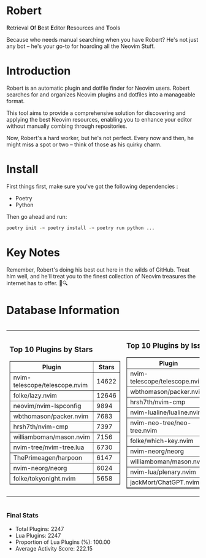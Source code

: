 # Robert

**R**etrieval
**O**f
**B**est
**E**ditor
**R**esources and
**T**ools

Because who needs manual searching when you have Robert?
He's not just any bot – he's your go-to for hoarding all the Neovim Stuff.

# Introduction
Robert is an automatic plugin and dotfile finder for Neovim users. Robert searches for and organizes Neovim plugins and dotfiles into a manageable format.

This tool aims to provide a comprehensive solution for discovering and applying the best Neovim resources, enabling you to enhance your editor without manually combing through repositories.

Now, Robert's a hard worker, but he's not perfect. Every now and then, he might miss a spot or two – think of those as his quirky charm. 

# Install
 First things first, make sure you've got the following dependencies :
  - Poetry 
  - Python 

Then go ahead and run:

```bash
poetry init -> poetry install -> poetry run python ...
```
# Key Notes

Remember, Robert's doing his best out here in the wilds of GitHub. Treat him well, and he'll treat you to the finest collection of Neovim treasures the internet has to offer. 🎩🔍


# Database Information

<div style='display:flex;flex-direction:row;justify-content:space-between;'><table><tr><td><h3>Top 10 Plugins by Stars</h3><table border="1"><tr><th>Plugin</th><th>Stars</th></tr><tr><td>nvim-telescope/telescope.nvim</td><td>14622</td></tr><tr><td>folke/lazy.nvim</td><td>12646</td></tr><tr><td>neovim/nvim-lspconfig</td><td>9894</td></tr><tr><td>wbthomason/packer.nvim</td><td>7683</td></tr><tr><td>hrsh7th/nvim-cmp</td><td>7397</td></tr><tr><td>williamboman/mason.nvim</td><td>7156</td></tr><tr><td>nvim-tree/nvim-tree.lua</td><td>6730</td></tr><tr><td>ThePrimeagen/harpoon</td><td>6147</td></tr><tr><td>nvim-neorg/neorg</td><td>6024</td></tr><tr><td>folke/tokyonight.nvim</td><td>5658</td></tr></table></td><td><h3>Top 10 Plugins by Issues</h3><table border="1"><tr><th>Plugin</th><th>Issues</th></tr><tr><td>nvim-telescope/telescope.nvim</td><td>331</td></tr><tr><td>wbthomason/packer.nvim</td><td>306</td></tr><tr><td>hrsh7th/nvim-cmp</td><td>250</td></tr><tr><td>nvim-lualine/lualine.nvim</td><td>213</td></tr><tr><td>nvim-neo-tree/neo-tree.nvim</td><td>191</td></tr><tr><td>folke/which-key.nvim</td><td>171</td></tr><tr><td>nvim-neorg/neorg</td><td>171</td></tr><tr><td>williamboman/mason.nvim</td><td>167</td></tr><tr><td>nvim-lua/plenary.nvim</td><td>125</td></tr><tr><td>jackMort/ChatGPT.nvim</td><td>107</td></tr></table></td><td><h3>Top 10 Plugins by Forks</h3><table border="1"><tr><th>Plugin</th><th>Forks</th></tr><tr><td>neovim/nvim-lspconfig</td><td>2028</td></tr><tr><td>nvim-telescope/telescope.nvim</td><td>801</td></tr><tr><td>nvim-tree/nvim-tree.lua</td><td>598</td></tr><tr><td>nvim-lualine/lualine.nvim</td><td>453</td></tr><tr><td>hrsh7th/nvim-cmp</td><td>369</td></tr><tr><td>folke/tokyonight.nvim</td><td>366</td></tr><tr><td>ThePrimeagen/harpoon</td><td>346</td></tr><tr><td>jackMort/ChatGPT.nvim</td><td>305</td></tr><tr><td>folke/lazy.nvim</td><td>302</td></tr><tr><td>nvimdev/lspsaga.nvim</td><td>285</td></tr></table></td></tr></table></div>

### Final Stats
- Total Plugins: 2247
- Lua Plugins: 2247
- Proportion of Lua Plugins (%): 100.00
- Average Activity Score: 222.15
